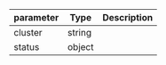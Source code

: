 | parameter | Type | Description |
| ----------- | ----------- |----------- |
| cluster  |  string  |    |
| status  |  object  |    |